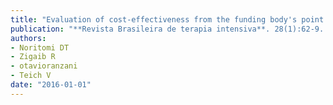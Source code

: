 ```yaml
---
title: "Evaluation of cost-effectiveness from the funding body's point of view of ultrasound-guided central venous catheter insertion compared with the conventional technique"
publication: "**Revista Brasileira de terapia intensiva**. 28(1):62-9. <a href='https://doi.org/10.5935/0103-507x.20160014' target='_blank' rel='noopener noreferrer'>10.5935/0103-507x.20160014</a>"
authors:
- Noritomi DT
- Zigaib R
- otavioranzani
- Teich V
date: "2016-01-01"
---
```

